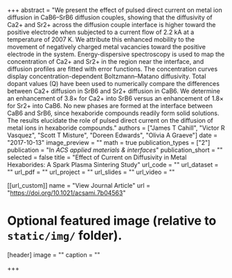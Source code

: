 +++
abstract = "We present the effect of pulsed direct current on metal ion diffusion in CaB6–SrB6 diffusion couples, showing that the diffusivity of Ca2+ and Sr2+ across the diffusion couple interface is higher toward the positive electrode when subjected to a current flow of 2.2 kA at a temperature of 2007 K. We attribute this enhanced mobility to the movement of negatively charged metal vacancies toward the positive electrode in the system. Energy-dispersive spectroscopy is used to map the concentration of Ca2+ and Sr2+ in the region near the interface, and diffusion profiles are fitted with error functions. The concentration curves display concentration-dependent Boltzmann–Matano diffusivity. Total dopant values (Q) have been used to numerically compare the differences between Ca2+ diffusion in SrB6 and Sr2+ diffusion in CaB6. We determine an enhancement of 3.8× for Ca2+ into SrB6 versus an enhancement of 1.8× for Sr2+ into CaB6. No new phases are formed at the interface between CaB6 and SrB6, since hexaboride compounds readily form solid solutions. The results elucidate the role of pulsed direct current on the diffusion of metal ions in hexaboride compounds."
authors = ["James T Cahill", "Victor R Vasquez", "Scott T Misture", "Doreen Edwards", "Olivia A Graeve"]
date = "2017-10-13"
image_preview = ""
math = true
publication_types = ["2"]
publication = "In *ACS applied materials & interfaces*"
publication_short = ""
selected = false
title = "Effect of Current on Diffusivity in Metal Hexaborides: A Spark Plasma Sintering Study"
url_code = ""
url_dataset = ""
url_pdf = ""
url_project = ""
url_slides = ""
url_video = ""

[[url_custom]]
name = "View Journal Article"
url = "https://doi.org/10.1021/acsami.7b04563"

# Optional featured image (relative to `static/img/` folder).
[header]
image = ""
caption = ""

+++

